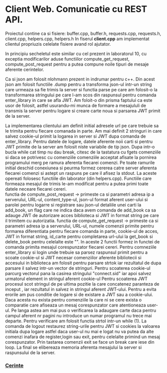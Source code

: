 # Client Web. Comunicatie cu REST API.

Proiectul contine ca si fisiere: buffer.cpp, buffer.h, requests.cpp, requests.h, client.cpp, 	helpers.cpp,  helpers.h
In fiserul **client.cpp** am implementat clientul propriuzis celelate fisiere avand rol ajutator. 

In principiu secheletul este similar cu cel prezent in laboratorul 10, cu exceptia modificarilor aduse functiilor compute_get_request, compute_post_request pentru a putea compune noile tipuri de mesaje aferente cerintelor.

Ca si json am folosit nlohmann prezent in indrumar pentru c++. Din acest json am folosit functiile .dump pentru a transforma json-ul intr-un string care urmeaza sa fie trimis 
la server si functia parse pe care am folosit-o la transformarea stringului pe care l-am scos din raspunsul pentru comanda enter_library in care se afla JWT. 
Am foloit-o din prisma faptului ca este usor de folosit, astfel usurandu-mi munca de formare a mesajululi de transmis la server pentru logare si creare carte noua si parsarea JWT primit de la server.

La implementarea clientului am definit initial adresele url pe care trebuie sa le trimita pentru fiecare comanada in parte. Am mai definit 2 stringuri in care salvez cookie-ul primit la logarea in server si JWT dupa comanda de enter_library. Pentru datele de logare, datele aferente noii carti si pentru JWT primite de la server am folosit niste variabile de tip json.
Dupa intr-o bucla while cat timp nu dau break, citesc de la tastatura cu fgets comenziile si daca se potrivesc cu comenziile comenziile acceptat afisate la pornirea programului merg pe ramura aferenta fiecarei comenzi.
Pe toate ramurile initial deschid conexiunea si peurma formez cererea catre server aferenta fiecarei comenzi si astept un raspuns pe care il afisez la stdout. La aceste opereati folosesc functiile din laborator (din helpers.cpp).
Functiile care formeaza mesajul de trimis le-am modificat pentru a putea primi toate datele neceare fiecarei cereri.  
functia de compute_post_request -> primeste ca si parametri adresa ip a serverului, URL-ul, content_type-ul, json-ul format aferent user-ului si parolei pentru logarre si registrare sau json-ul detaliile unei carti la add_book, un flag care ne indica daca avem comanda de add_book ca sa adauge JWT  de autorizare acces biblioteca si JWT in format string pe care il trimitem cu autorizatia.
functia de compute_get_request  -> primeste ca si parametri adresa ip a serverului, URL-ul, numele comenzii primite pentru formarea diferentiata pentru fiecare comanda in parte, cookie-ul de acces, JWT in format string, id_carte pentru completarea url-ului la get_book si delete_book pentru celelalte este "". 
In aceste 2 functii formez in functei de comanda primita mesajul corespunzator fiecarei cereri.
Pentru comneziile enter_library si login unde trebuie sa parsez raspunsul primit pentru a scoate cookie-ul si JWT necesar comenziilor aferente bibliotecii si accesului in biblioteca am folosit pentru parsare strtok iar rezultatul de dupa parsare il salvez intr-un vector de stringuri. 
Pentru scoaterea cookie-ul parcurg vectorul pana la casirea stringului "connect.sid" iar apoi salvez urmatorul element in stringul aferent cookie-ul 
Pentru scoaterea JWT procesul scot stringul de pe ultima pozitie la care concatenez paranteza de inceput , iar rezultatul in salvez in stringul aferent JWT-ului.
Pentru a evita erorile am pus conditie de logare si de existare a JWT sau a cookie-ului. Daca acesta nu exista pentru comenziile la care ni se cere exista o comparatie care afiseaza un mesaj corespunzator care atentioneaza user-ul. Pe langa astea am mai pus o verificarea la adaugare carte daca pentru campul aferent nr pagini nu introduce un numar programul nu trece mai departe. Pentru verificare am folosit functia strtol intr-un while (1).
La comanda de logout restaurez string-urile pentru JWT si cookies la valoarea initiala dupa logare astfel daca user-ul nu mai e logat nu va putea da alte comenzi inafara de register,login sau exit, pentru celelalte primind un mesaj corespunzator.
Prin tastarea comenzii exit se face un break care iese din loop.
La final se elibereaza memoria aferenta mesajului la server si raspunsului de la server.

### [Cerinte](https://github.com/cristysandu/Client-Web-Comunicatie-cu-REST-API/blob/master/Tema_3_enunt.pdf)
